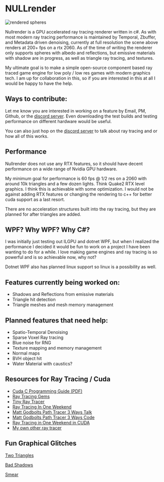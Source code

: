 ﻿# NULLrender

![rendered spheres](https://cdn.discordapp.com/attachments/727649424339370046/733465870365360158/TAAV2.png)

Nullrender is a GPU accelerated ray tracing renderer written in c#. As with most modern ray tracing performance is maintained by Temporal, Zbuffer, and Metadata driven denoising, currently at full resolution the scene above renders at 200+ fps on a rtx 2060. As of the time of writing the renderer only supports spheres with albedo and reflections, but emissive materials with shadow are in progress, as well as triangle ray tracing, and textures.

My ultimate goal is to make a simple open-source component based ray traced game engine for low poly / low res games with modern graphics tech. I am up for collaboration in this, so if you are interested in this at all I would be happy to have the help.

## Ways to contribute:

Let me know you are interested in working on a feature by Email, PM, Github, or the [discord server](https://discord.gg/f3zwf2D). Even downloading the test builds and testing performance on different hardware would be useful.

You can also just hop on the [discord server](https://discord.gg/f3zwf2D) to talk about ray tracing and or how all of this works.

## Performance

Nullrender does not use any RTX features, so it should have decent performance on a wide range of Nvidia GPU hardware. 

My minimum goal for performance is 60 fps @ 1/2 res on a 2060 with around 10k triangles and a few dozen lights. Think Quake2 RTX level graphics. I think this is achievable with some optimization. I would not be against adding RTX features or changing the rendering to c++ for better cuda support as a last resort.

There are no acceleration structures built into the ray tracing, but they are planned for after triangles are added.

## WPF? Why WPF? Why C#?

I was initially just testing out ILGPU and dotnet WPF, but when I realized the performance I decided it would be fun to work on a project I have been wanting to do for a while. I love making game engines and ray tracing is so powerful and is so achievable now, why not?

Dotnet WPF also has planned linux support so linux is a possibility as well.

## Features currently being worked on:

- Shadows and Reflections from emissive materials
- Triangle hit detection
- Triangle meshes and mesh memory management

## Planned features that need help:

- Spatio-Temporal Denoising  
- Sparse Voxel Ray tracing
- Blue noise for RNG
- Texture mapping and memory management
- Normal maps
- BVH object hit 
- Water Material with caustics?

## Resources for Ray Tracing / Cuda

- [Cuda C Programming Guide (PDF)](https://docs.nvidia.com/cuda/archive/9.1/pdf/CUDA_C_Programming_Guide.pdf)
- [Ray Tracing Gems](http://www.realtimerendering.com/raytracinggems/)
- [Tiny Ray Tracer](https://github.com/ssloy/tinyraytracer)
- [Ray Tracing In One Weekend](https://raytracing.github.io/books/RayTracingInOneWeekend.html)
- [Matt Godbolts Path Tracer 3 Ways Talk](https://www.youtube.com/watch?v=HG6c4Kwbv4I)
- [Matt Godbolts Path Tracer 3 Ways Code](https://github.com/mattgodbolt/pt-three-ways)
- [Ray Tracing in One Weekend in CUDA](https://github.com/rogerallen/raytracinginoneweekendincuda/tree/master)
- [My own other ray tracer](https://github.com/NullandKale/CRT)

## Fun Graphical Glitches
[Two Triangles](https://gfycat.com/plasticspicykoalabear)

[Bad Shadows](https://gfycat.com/portlyfarkakapo)

[Smear](https://gfycat.com/viciousmatureindianjackal)

